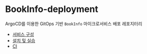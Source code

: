 # BookInfo-deployment


ArgoCD를 이용한 GitOps 기반 `BookInfo` 마이크로서비스 배포 레포지터리 


* [서비스 구성](https://github.com/tmax-cloud/bookinfo-deployment/tree/main/docs/design.md)
* [설치 및 실습](https://github.com/tmax-cloud/bookinfo-deployment/tree/main/docs/install.md)
* [CI](https://github.com/tmax-cloud/bookinfo-deployment/tree/main/docs/CI.md)
